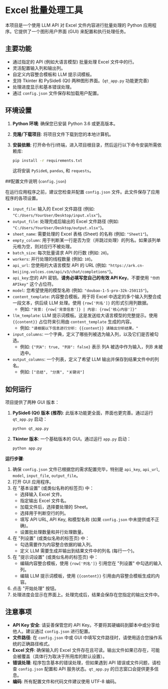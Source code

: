 # Excel 批量处理工具

本项目是一个使用 LLM API 对 Excel 文件内容进行批量处理的 Python 应用程序。它提供了一个图形用户界面 (GUI) 来配置和执行处理任务。

## 主要功能

*   通过指定的 API (例如大语言模型) 批量处理 Excel 文件中的行。
*   灵活配置输入列和输出列。
*   自定义内容整合模板和 LLM 提示词模板。
*   支持 Tkinter 和 PySide6 (Qt) 两种图形界面。(`qt_app.py` 功能更完善)
*   处理进度显示和基本错误处理。
*   通过 `config.json` 文件保存和加载用户配置。

## 环境设置

1.  **Python 环境**:
    确保您已安装 Python 3.6 或更高版本。

2.  **克隆/下载项目**:
    将项目文件下载到您的本地计算机。

3.  **安装依赖**:
    打开命令行/终端，进入项目根目录，然后运行以下命令安装所需依赖库:
    ```bash
    pip install -r requirements.txt
    ```
    这将安装 `PySide6`, `pandas`, 和 `requests`。

##配置文件说明 (`config.json`)

在运行应用程序之前，建议您检查并配置 `config.json` 文件。此文件保存了应用程序的各项设置。

*   `input_file`: 输入的 Excel 文件路径 (例如: `"C:/Users/YourUser/Desktop/input.xlsx"`)。
*   `output_file`: 处理完成后输出的 Excel 文件路径 (例如: `"C:/Users/YourUser/Desktop/output.xlsx"`)。
*   `sheet_name`: 需要处理的 Excel 表格 (Sheet) 的名称 (例如: `"Sheet1"`)。
*   `empty_column`: 用于判断某一行是否为空（并跳过处理）的列名。如果该列单元格为空，则对应行不被处理。
*   `batch_size`: 每次批量请求 API 的行数 (例如: `20`)。
*   `workers`: 并行处理的线程数量 (例如: `10`)。
*   `api_url`: 您使用的大语言模型 API 的 URL (例如: `"https://ark.cn-beijing.volces.com/api/v3/chat/completions"`)。
*   `api_key`:您的 API 密钥。**请务必填写您自己的有效 API Key**。不要使用 `"你的APIkey"` 这个占位符。
*   `model`: 您希望使用的模型名称 (例如: `"doubao-1-5-pro-32k-250115"`)。
*   `content_template`: 内容整合模板。用于将 Excel 中选定的多个输入列整合成一段文本，供后续 LLM 处理。使用 `{row['列名']}` 的形式引用列数据。
    *   例如: `"背景: {row['背景信息']} | 内容: {row['核心内容']}"`
*   `llm_template`: LLM 提示词模板。这是发送给大语言模型的完整提示。使用 `{{content}}` 占位符来引用由 `content_template` 生成的内容。
    *   例如: `"请根据以下信息进行分析:
{{content}}
请输出分析结果。"`
*   `input_columns`: 一个字典，定义了哪些列被选为输入列，以及它们是否被勾选。
    *   例如: `{"列A": true, "列B": false}` 表示 列A 被选中作为输入，列B 未被选中。
*   `output_columns`: 一个列表，定义了希望 LLM 输出并保存到结果文件中的列名。
    *   例如: `["总结", "分类", "关键词"]`

## 如何运行

项目提供了两种 GUI 版本：

1.  **PySide6 (Qt) 版本 (推荐)**:
    此版本功能更全面，界面也更完善。通过运行 `qt_app.py` 启动：
    ```bash
    python qt_app.py
    ```

2.  **Tkinter 版本**:
    一个基础版本的 GUI。通过运行 `app.py` 启动：
    ```bash
    python app.py
    ```

**运行步骤**:

1.  确保 `config.json` 文件已根据您的需求配置完毕，特别是 `api_key`, `api_url`, `model`, `input_file`, `output_file`。
2.  打开 GUI 应用程序。
3.  在 "基本设置" (或类似名称的标签页) 中：
    *   选择输入 Excel 文件。
    *   指定输出 Excel 文件名。
    *   加载文件后，选择要处理的 Sheet。
    *   选择用于判断空行的列。
    *   填写 API URL, API Key, 和模型名称 (如果 `config.json` 中未提供或不正确)。
    *   设置批处理数量和并行处理数量。
4.  在 "列设置" (或类似名称的标签页) 中：
    *   勾选需要作为内容整合依据的输入列。
    *   定义 LLM 需要生成并输出到结果文件中的列名 (每行一个)。
5.  在 "提示词设置" (或类似名称的标签页) 中：
    *   编辑内容整合模板，使用 `{row['列名']}` 引用您在 "列设置" 中勾选的输入列。
    *   编辑 LLM 提示词模板，使用 `{{content}}` 引用由内容整合模板生成的内容。
6.  点击 "开始处理" 按钮。
7.  处理进度会显示在界面上。处理完成后，结果会保存在您指定的输出文件中。

## 注意事项

*   **API Key 安全**: 请妥善保管您的 API Key。不要将其硬编码到脚本中或分享给他人。建议通过 `config.json` 进行配置。
*   **文件路径**: 在 `config.json` 中或 GUI 中填写文件路径时，请使用适合您操作系统的正确路径格式。
*   **Excel 文件**: 确保输入的 Excel 文件存在且可读。输出文件如果已存在，可能会被覆盖（具体行为取决于所用库的默认设置）。
*   **错误处理**: 程序包含基本的错误处理，但如果遇到 API 错误或文件问题，请检查 `config.json` 配置和 API 服务状态。`qt_app.py` 的日志窗口会提供更多信息。
*   **编码**: 所有配置文件和代码文件建议使用 UTF-8 编码。
